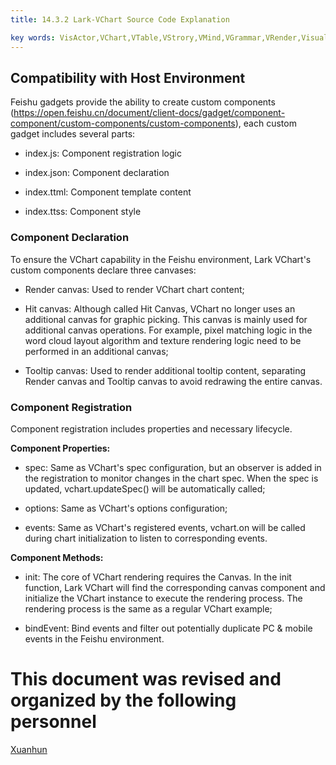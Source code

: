 ```yaml
---
title: 14.3.2 Lark-VChart Source Code Explanation    

key words: VisActor,VChart,VTable,VStrory,VMind,VGrammar,VRender,Visualization,Chart,Data,Table,Graph,Gis,LLM
---
```



## Compatibility with Host Environment

Feishu gadgets provide the ability to create custom components (https://open.feishu.cn/document/client-docs/gadget/component-component/custom-components/custom-components), each custom gadget includes several parts:    

*  index.js: Component registration logic    

*  index.json: Component declaration    

*  index.ttml: Component template content    

*  index.ttss: Component style    



### Component Declaration

To ensure the VChart capability in the Feishu environment, Lark VChart's custom components declare three canvases:    

*  Render canvas: Used to render VChart chart content;    

*  Hit canvas: Although called Hit Canvas, VChart no longer uses an additional canvas for graphic picking. This canvas is mainly used for additional canvas operations. For example, pixel matching logic in the word cloud layout algorithm and texture rendering logic need to be performed in an additional canvas;    

*  Tooltip canvas: Used to render additional tooltip content, separating Render canvas and Tooltip canvas to avoid redrawing the entire canvas.    



### Component Registration

Component registration includes properties and necessary lifecycle.    

**Component Properties:**    

*  spec: Same as VChart's spec configuration, but an observer is added in the registration to monitor changes in the chart spec. When the spec is updated, vchart.updateSpec() will be automatically called;    

*  options: Same as VChart's options configuration;    

*  events: Same as VChart's registered events, vchart.on will be called during chart initialization to listen to corresponding events.    

**Component Methods:**    

*  init: The core of VChart rendering requires the Canvas. In the init function, Lark VChart will find the corresponding canvas component and initialize the VChart instance to execute the rendering process. The rendering process is the same as a regular VChart example;    

*  bindEvent: Bind events and filter out potentially duplicate PC & mobile events in the Feishu environment.    



 # This document was revised and organized by the following personnel 
 [Xuanhun](https://github.com/xuanhun)